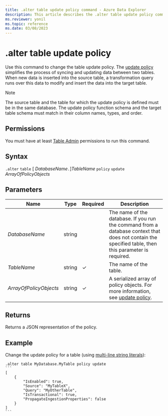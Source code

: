 ```yaml
---
title: .alter table update policy command - Azure Data Explorer
description: This article describes the .alter table update policy command in Azure Data Explorer.
ms.reviewer: yonil
ms.topic: reference
ms.date: 03/08/2023
---
```

# .alter table update policy

Use this command to change the table update policy. The [update policy](updatepolicy.md) simplifies the process of syncing and updating data between two tables. When new data is inserted into the source table, a transformation query runs over this data to modify and insert the data into the target table.

> [!NOTE]
> The source table and the table for which the update policy is defined must be in the same database.
> The update policy function schema and the target table schema must match in their column names, types, and order.

## Permissions

You must have at least [Table Admin](access-control/role-based-access-control.md) permissions to run this command.

## Syntax

`.alter` `table` [ *DatabaseName*`.`]*TableName* `policy` `update` *ArrayOfPolicyObjects*

## Parameters

| Name | Type | Required | Description |
|--|--|--|--|
| *DatabaseName* | string | | The name of the database. If you run the command from a database context that does not contain the specified table, then this parameter is required.|
| *TableName* | string | &check;| The name of the table.|
| *ArrayOfPolicyObjects* |string | &check; | A serialized array of policy objects. For more information, see [update policy](updatepolicy.md).|

## Returns

Returns a JSON representation of the policy.

## Example

Change the update policy for a table (using [multi-line string literals](../query/scalar-data-types/string.md#multi-line-string-literals)):

````kusto
.alter table MyDatabase.MyTable policy update
```
[
    {
        "IsEnabled": true,
        "Source": "MyTableX",
        "Query": "MyOtherTable",
        "IsTransactional": true,
        "PropagateIngestionProperties": false
    }
]
```
````

